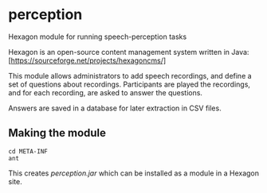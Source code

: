 # perception
Hexagon module for running speech-perception tasks

Hexagon is an open-source content management system written in Java:
[https://sourceforge.net/projects/hexagoncms/]

This module allows administrators to add speech recordings, and define
a set of questions about recordings. Participants are played the
recordings, and for each recording, are asked to answer the
questions.

Answers are saved in a database for later extraction in CSV files.

## Making the module

```
cd META-INF
ant
```

This creates *perception.jar* which can be installed as a module in a
Hexagon site.